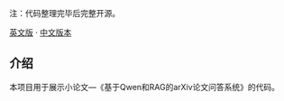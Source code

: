 
注：代码整理完毕后完整开源。

[英文版](./README.md) · [中文版本](./README.zh-CN.md)

## 介绍

本项目用于展示小论文—《基于Qwen和RAG的arXiv论文问答系统》的代码。

